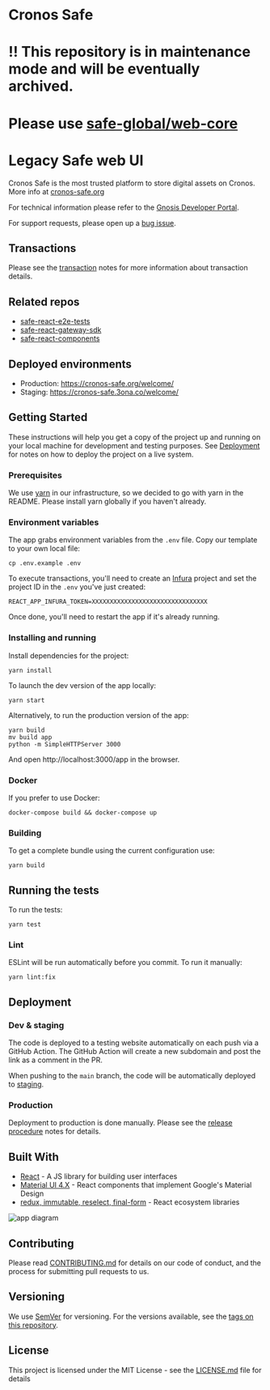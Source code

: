 # Cronos Safe
# ‼️ This repository is in maintenance mode and will be eventually archived.
# Please use [safe-global/web-core](https://github.com/safe-global/web-core)

# Legacy Safe web UI

Cronos Safe is the most trusted platform to store digital assets on Cronos. More info at [cronos-safe.org](https://cronos-safe.org/)

For technical information please refer to the [Gnosis Developer Portal](https://docs.gnosis.io/safe/).

For support requests, please open up a [bug issue](https://github.com/cronos-safe/safe-react/issues/new?template=bug-report.md).

## Transactions

Please see the [transaction](docs/transactions.md) notes for more information about transaction details.

## Related repos

- [safe-react-e2e-tests](https://github.com/cronos-safe/safe-react-e2e-tests)
- [safe-react-gateway-sdk](https://github.com/cronos-safe/safe-react-gateway-sdk)
- [safe-react-components](https://github.com/cronos-safe/safe-react-components)

## Deployed environments

- Production: https://cronos-safe.org/welcome/
- Staging: https://cronos-safe.3ona.co/welcome/

## Getting Started

These instructions will help you get a copy of the project up and running on your local machine for development and testing purposes. See [Deployment](#deployment) for notes on how to deploy the project on a live system.

### Prerequisites

We use [yarn](https://yarnpkg.com) in our infrastructure, so we decided to go with yarn in the README.
Please install yarn globally if you haven't already.

### Environment variables

The app grabs environment variables from the `.env` file. Copy our template to your own local file:

```
cp .env.example .env
```

To execute transactions, you'll need to create an [Infura](https://infura.io) project and set the project ID in the `.env` you've just created:

```
REACT_APP_INFURA_TOKEN=XXXXXXXXXXXXXXXXXXXXXXXXXXXXXXXX
```

Once done, you'll need to restart the app if it's already running.

### Installing and running

Install dependencies for the project:

```
yarn install
```

To launch the dev version of the app locally:

```
yarn start
```

Alternatively, to run the production version of the app:

```
yarn build
mv build app
python -m SimpleHTTPServer 3000
```

And open http://localhost:3000/app in the browser.

### Docker

If you prefer to use Docker:

```
docker-compose build && docker-compose up
```

### Building

To get a complete bundle using the current configuration use:

```
yarn build
```

## Running the tests

To run the tests:

```
yarn test
```

### Lint

ESLint will be run automatically before you commit. To run it manually:

```
yarn lint:fix
```

## Deployment

### Dev & staging

The code is deployed to a testing website automatically on each push via a GitHub Action.
The GitHub Action will create a new subdomain and post the link as a comment in the PR.

When pushing to the `main` branch, the code will be automatically deployed to [staging](https://safe-team.staging.gnosisdev.com/).

### Production

Deployment to production is done manually. Please see the [release procedure](docs/release-procedure.md) notes for details.

## Built With

- [React](https://reactjs.org/) - A JS library for building user interfaces
- [Material UI 4.X](https://material-ui.com/) - React components that implement Google's Material Design
- [redux, immutable, reselect, final-form](https://redux.js.org/) - React ecosystem libraries

![app diagram](https://user-images.githubusercontent.com/381895/129330828-c067425b-d20b-4f67-82c7-c0598deb453a.png)

## Contributing

Please read [CONTRIBUTING.md](https://gist.github.com/PurpleBooth/b24679402957c63ec426) for details on our code of conduct, and the process for submitting pull requests to us.

## Versioning

We use [SemVer](https://semver.org/) for versioning. For the versions available, see the [tags on this repository](https://github.com/cronos-safe/gnosis-team-safe/tags).

## License

This project is licensed under the MIT License - see the [LICENSE.md](LICENSE.md) file for details
